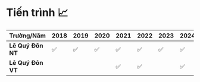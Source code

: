 # Tiến trình 📈

| Trường/Năm      | 2018 | 2019 | 2020 | 2021 | 2022 | 2023 | 2024 | 2025      |
|-----------------|------|------|------|------|------|------|------|-----------|
| **Lê Quý Đôn NT** | ✅    | ✅    | ✅    | ✅    | ✅    | ✅    | ✅    |           |
| **Lê Quý Đôn VT** |     |     |     | ✅    | ✅    |     | ✅    | Minh họa  |
